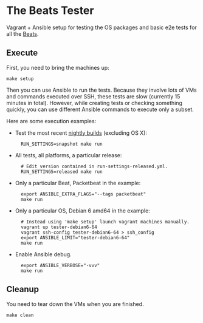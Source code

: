 # The Beats Tester

Vagrant + Ansible setup for testing the OS packages and basic e2e tests for all
the [Beats](https://www.elastic.co/products/beats).


## Execute

First, you need to bring the machines up:

    make setup

Then you can use Ansible to run the tests. Because they involve lots of VMs and
commands executed over SSH, these tests are slow (currently 15 minutes in
total). However, while creating tests or checking something quickly, you can use
different Ansible commands to execute only a subset.

Here are some execution examples:

* Test the most recent [nightly builds](https://internal-ci.elastic.co/job/elastic+release-manager+master+unified-snapshot/) (excluding OS X):

        RUN_SETTINGS=snapshot make run

* All tests, all platforms, a particular release:

        # Edit version contained in run-settings-released.yml.
        RUN_SETTINGS=released make run

* Only a particular Beat, Packetbeat in the example:

        export ANSIBLE_EXTRA_FLAGS="--tags packetbeat"
        make run

* Only a particular OS, Debian 6 amd64 in the example:

        # Instead using 'make setup' launch vagrant machines manually.
        vagrant up tester-debian6-64
        vagrant ssh-config tester-debian6-64 > ssh_config
        export ANSIBLE_LIMIT="tester-debian6-64"
        make run

* Enable Ansible debug.

        export ANSIBLE_VERBOSE="-vvv"
        make run

## Cleanup

You need to tear down the VMs when you are finished.

    make clean
